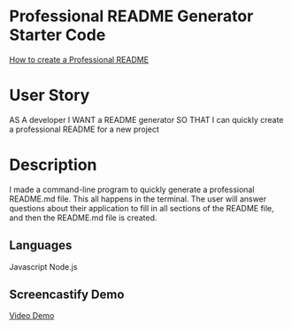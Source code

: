 # Professional README Generator Starter Code

[How to create a Professional README](https://coding-boot-camp.github.io/full-stack/github/professional-readme-guide)

# User Story
AS A developer
I WANT a README generator
SO THAT I can quickly create a professional README for a new project

# Description
I made a command-line program to quickly generate a professional README.md file. This all happens in the terminal. The user will answer questions about their application to fill in all sections of the README file, and then the README.md file is created. 

## Languages
Javascript
Node.js

## Screencastify Demo
[Video Demo](https://drive.google.com/file/d/1kBPMrhENmb8fhuHvXZTmxuh94AfVOaCN/view)